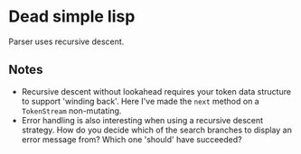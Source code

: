 # Dead simple lisp

Parser uses recursive descent.

## Notes

- Recursive descent without lookahead requires your token data structure to support 'winding back'. Here I've made the `next` method on a `TokenStream` non-mutating.
- Error handling is also interesting when using a recursive descent strategy. How do you decide which of the search branches to display an error message from? Which one 'should' have succeeded?
